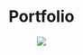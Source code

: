 <h1 align = 'center'>Portfolio</h1>
<section align= 'center'>
<a href = 'https://choir.netlify.app/'><img src = 'https://user-images.githubusercontent.com/66279068/166517962-9f3bc5ff-1eb1-4669-9e9c-8f7042f74ef7.png'></a>
</section>
